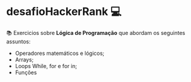 # desafioHackerRank :computer:
:books: Exercicios sobre **Lógica de Programação** que abordam os seguintes assuntos:

* Operadores matemáticos e lógicos;
* Arrays;
* Loops While, for e for in;
* Funções
